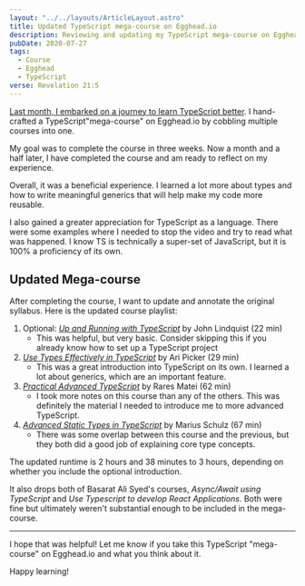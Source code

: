 ```yaml
---
layout: "../../layouts/ArticleLayout.astro"
title: Updated TypeScript mega-course on Egghead.io
description: Reviewing and updating my TypeScript mega-course on Egghead.io
pubDate: 2020-07-27
tags:
  - Course
  - Egghead
  - TypeScript
verse: Revelation 21:5
---
```


[Last month, I embarked on a journey to learn TypeScript better](./typescript-mega-course-on-egghead). I hand-crafted a TypeScript"mega-course" on Egghead.io by cobbling multiple courses into one.

My goal was to complete the course in three weeks. Now a month and a half later, I have completed the course and am ready to reflect on my experience.

Overall, it was a beneficial experience. I learned a lot more about types and how to write meaningful generics that will help make my code more reusable.

I also gained a greater appreciation for TypeScript as a language. There were some examples where I needed to stop the video and try to read what was happened. I know TS is technically a super-set of JavaScript, but it is 100% a proficiency of its own.

## Updated Mega-course

After completing the course, I want to update and annotate the original syllabus. Here is the updated course playlist:

1. Optional: [_Up and Running with TypeScript_](https://egghead.io/courses/up-and-running-with-typescript) by John Lindquist (22 min)
   - This was helpful, but very basic. Consider skipping this if you already know how to set up a TypeScript project
2. [_Use Types Effectively in TypeScript_](https://egghead.io/courses/use-types-effectively-in-typescript) by Ari Picker (29 min)
   - This was a great introduction into TypeScript on its own. I learned a lot about generics, which are an important feature. 
3. [_Practical Advanced TypeScript_](https://egghead.io/courses/practical-advanced-typescript) by Rares Matei (62 min)
    - I took more notes on this course than any of the others. This was definitely the material I needed to introduce me to more advanced TypeScript.
4. [_Advanced Static Types in TypeScript_](https://egghead.io/courses/advanced-static-types-in-typescript) by Marius Schulz (67 min)
   - There was some overlap between this course and the previous, but they both did a good job of explaining core type concepts.

The updated runtime is 2 hours and 38 minutes to 3 hours, depending on whether you include the optional introduction.
  
It also drops both of Basarat Ali Syed's courses, _Async/Await using TypeScript_ and _Use Typescript to develop React Applications_. Both were fine but ultimately weren't substantial enough to be included in the mega-course.

---

I hope that was helpful! Let me know if you take this TypeScript "mega-course" on Egghead.io and what you think about it.

Happy learning!
